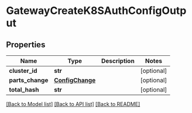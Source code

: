 # GatewayCreateK8SAuthConfigOutput

## Properties
Name | Type | Description | Notes
------------ | ------------- | ------------- | -------------
**cluster_id** | **str** |  | [optional] 
**parts_change** | [**ConfigChange**](ConfigChange.md) |  | [optional] 
**total_hash** | **str** |  | [optional] 

[[Back to Model list]](../README.md#documentation-for-models) [[Back to API list]](../README.md#documentation-for-api-endpoints) [[Back to README]](../README.md)



